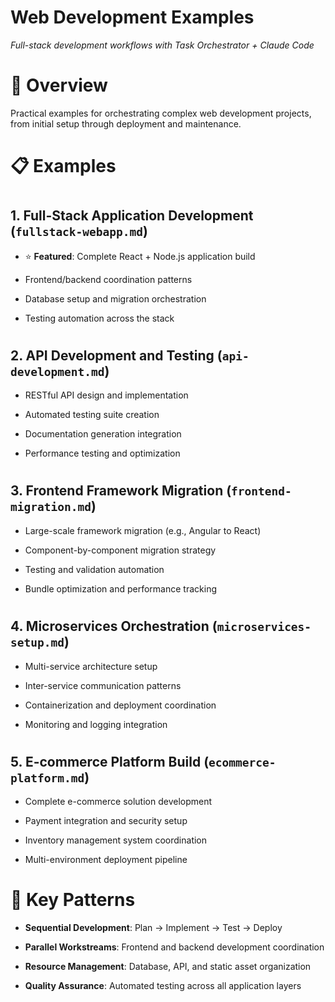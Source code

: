 

# Web Development Examples

*Full-stack development workflows with Task Orchestrator + Claude Code*

#

# 🌟 Overview

Practical examples for orchestrating complex web development projects, from initial setup through deployment and maintenance.

#

# 📋 Examples

#

## 1. **Full-Stack Application Development** (`fullstack-webapp.md`)

- ⭐ **Featured**: Complete React + Node.js application build

- Frontend/backend coordination patterns

- Database setup and migration orchestration

- Testing automation across the stack

#

## 2. **API Development and Testing** (`api-development.md`) 

- RESTful API design and implementation

- Automated testing suite creation

- Documentation generation integration

- Performance testing and optimization

#

## 3. **Frontend Framework Migration** (`frontend-migration.md`)

- Large-scale framework migration (e.g., Angular to React)

- Component-by-component migration strategy

- Testing and validation automation

- Bundle optimization and performance tracking

#

## 4. **Microservices Orchestration** (`microservices-setup.md`)

- Multi-service architecture setup

- Inter-service communication patterns

- Containerization and deployment coordination

- Monitoring and logging integration

#

## 5. **E-commerce Platform Build** (`ecommerce-platform.md`)

- Complete e-commerce solution development

- Payment integration and security setup

- Inventory management system coordination

- Multi-environment deployment pipeline

#

# 🔗 Key Patterns

- **Sequential Development**: Plan → Implement → Test → Deploy

- **Parallel Workstreams**: Frontend and backend development coordination  

- **Resource Management**: Database, API, and static asset organization

- **Quality Assurance**: Automated testing across all application layers
